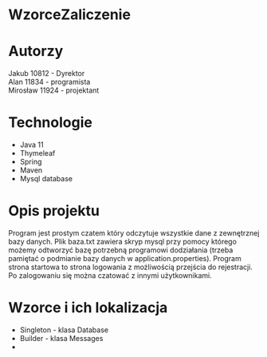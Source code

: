 # WzorceZaliczenie




# Autorzy

Jakub 10812 - Dyrektor  
Alan 11834 - programista  
Mirosław 11924 - projektant



# Technologie
- Java 11
- Thymeleaf
- Spring 
- Maven
- Mysql database

# Opis projektu

Program jest prostym czatem który odczytuje wszystkie dane z zewnętrznej bazy danych. 
Plik baza.txt zawiera skryp mysql przy pomocy którego możemy odtworzyć bazę potrzebną
programowi dodziałania (trzeba pamiętać o podmianie bazy danych w application.properties). 
Program strona startowa to strona logowania z możliwością przejścia do rejestracji. Po 
zalogowaniu się można czatować z innymi użytkownikami.


# Wzorce i ich lokalizacja 

- Singleton - klasa Database
- Builder - klasa Messages
- 

